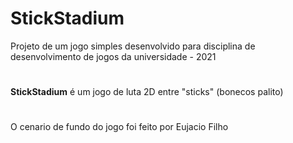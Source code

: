 # **StickStadium**
Projeto de um jogo simples desenvolvido para disciplina de desenvolvimento de jogos da universidade  - 2021
#
**StickStadium** é um jogo de luta 2D entre "sticks" (bonecos palito)
#
O cenario de fundo do jogo foi feito por Eujacio Filho
